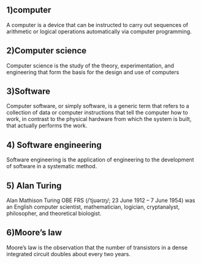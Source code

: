 
## 1)computer
A computer is a device that can be instructed to carry out sequences of arithmetic or logical operations automatically via computer programming.

## 2)Computer science
Computer science is the study of the theory, experimentation, and engineering that form the basis for the design and use of computers

## 3)Software
Computer software, or simply software, is a generic term that refers to a collection of data or computer instructions that tell the computer how to work, in contrast to the physical hardware from which the system is built, that actually performs the work.

## 4) Software engineering
Software engineering is the application of engineering to the development of software in a systematic method.

## 5) Alan Turing
Alan Mathison Turing OBE FRS (/ˈtjʊərɪŋ/; 23 June 1912 – 7 June 1954) was an English computer scientist, mathematician, logician, cryptanalyst, philosopher, and theoretical biologist.

## 6)Moore’s law
Moore’s law is the observation that the number of transistors in a dense integrated circuit doubles about every two years.
